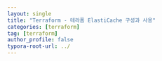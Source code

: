 ```yaml
---
layout: single
title: "Terraform - 테라폼 ElastiCache 구성과 사용"
categories: [terraform]
tag: [terraform]
author_profile: false
typora-root-url: ../
---
```


### 